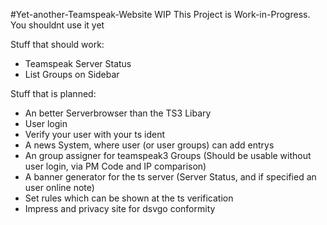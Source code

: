 #Yet-another-Teamspeak-Website WIP
This Project is Work-in-Progress.
You shouldnt use it yet

Stuff that should work:
- Teamspeak Server Status
- List Groups on Sidebar

Stuff that is planned:
- An better Serverbrowser than the TS3 Libary
- User login
- Verify your user with your ts ident
- A news System, where user (or user groups) can add entrys
- An group assigner for teamspeak3 Groups (Should be usable without user login, via PM Code and IP comparison)
- A banner generator for the ts server (Server Status, and if specified an user online note)
- Set rules which can be shown at the ts verification
- Impress and privacy site for dsvgo conformity
